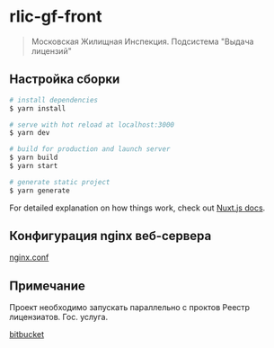 # rlic-gf-front

> Московская Жилищная Инспекция. Подсистема &#34;Выдача лицензий&#34;

## Настройка сборки

``` bash
# install dependencies
$ yarn install

# serve with hot reload at localhost:3000
$ yarn dev

# build for production and launch server
$ yarn build
$ yarn start

# generate static project
$ yarn generate
```

For detailed explanation on how things work, check out [Nuxt.js docs](https://nuxtjs.org).

## Конфигурация nginx веб-сервера

[nginx.conf](https://nextcloud.c-i-p.ru/s/wlLiqoDOizH2yZd "Конфигурация nginx")


## Примечание

Проект необходимо запускать параллельно с проктов Реестр лицензиатов. Гос. услуга.

[bitbucket](https://bitbucket.c-i-p.ru/projects/LIC/repos/rlic-front/browse "Репозиторий РЛИЦ ГУ")